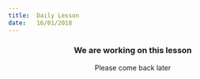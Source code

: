 ```yaml
---
title:  Daily Lesson
date:   16/01/2018
---
```


### <center>We are working on this lesson</center>
<center>Please come back later</center>